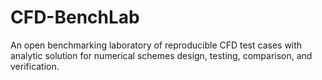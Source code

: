 # CFD-BenchLab
An open benchmarking laboratory of reproducible CFD test cases with analytic solution for numerical schemes design, testing, comparison, and verification.

